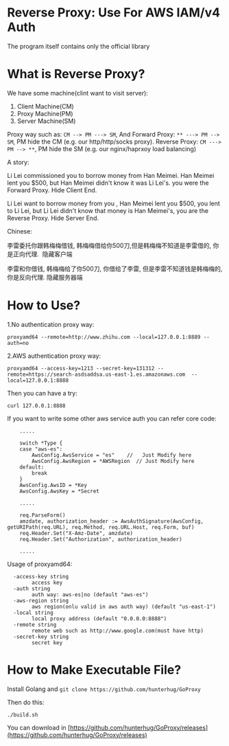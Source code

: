 # Reverse Proxy: Use For AWS IAM/v4 Auth

The program itself contains only the official library

# What is Reverse Proxy?

We have some machine(clint want to visit server):

1. Client Machine(CM)
2. Proxy Machine(PM)
3. Server Machine(SM)

Proxy way such as: `CM --> PM ---> SM`, And Forward Proxy: `** ---> PM --> SM`, PM hide the CM (e.g. our http/http/socks proxy).
Reverse Proxy: `CM ---> PM --> **`, PM hide the SM (e.g. our nginx/haprxoy load balancing)

A story:


Li Lei commissioned you to borrow money from Han Meimei. Han Meimei lent you $500, but Han Meimei didn't know it was Li Lei's. you were the Forward Proxy. Hide Client End.

Li Lei want to borrow money from you , Han Meimei lent you $500, you lent to Li Lei, but Li Lei didn't know that money is Han Meimei's, you are the Reverse Proxy. Hide Server End.

Chinese:

李雷委托你跟韩梅梅借钱, 韩梅梅借给你500刀,但是韩梅梅不知道是李雷借的, 你是正向代理.  隐藏客户端

李雷和你借钱, 韩梅梅给了你500刀, 你借给了李雷, 但是李雷不知道钱是韩梅梅的, 你是反向代理. 隐藏服务器端


# How to Use?

1.No authentication proxy way:

```
proxyamd64 --remote=http://www.zhihu.com --local=127.0.0.1:8889 --auth=no
```

2.AWS authentication proxy way:

```
proxyamd64 --access-key=1213 --secret-key=131312 --remote=https://search-asdsaddsa.us-east-1.es.amazonaws.com  --local=127.0.0.1:8888
```

Then you can have a try:

```
curl 127.0.0.1:8888
```

If you want to write some other aws service auth you can refer core code:

```
	.....

	switch *Type {
	case "aws-es":
		AwsConfig.AwsService = "es"    //   Just Modify here
		AwsConfig.AwsRegion = *AWSRegion  // Just Modify here
	default:
		break
	}
	AwsConfig.AwsID = *Key
	AwsConfig.AwsKey = *Secret
	
	.....

	req.ParseForm()
	amzdate, authorization_header := AwsAuthSignature(AwsConfig, getURIPath(req.URL), req.Method, req.URL.Host, req.Form, buf)
	req.Header.Set("X-Amz-Date", amzdate)
	req.Header.Set("Authorization", authorization_header)
	
	.....

```

Usage of proxyamd64:

```
  -access-key string
        access key
  -auth string
        auth way: aws-es|no (default "aws-es")
  -aws-region string
        aws region(onlu valid in aws auth way) (default "us-east-1")
  -local string
        local proxy address (default "0.0.0.0:8888")
  -remote string
        remote web such as http://www.google.com(must have http)
  -secret-key string
        secret key
```

# How to Make Executable File?

Install Golang and `git clone https://github.com/hunterhug/GoProxy`

Then do this:

```
./build.sh
```

You can download in [https://github.com/hunterhug/GoProxy/releases](https://github.com/hunterhug/GoProxy/releases)
